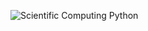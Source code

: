 ![Scientific Computing Python](https://user-images.githubusercontent.com/67628125/128013786-6c5caa75-440c-46f6-b0f3-4b9daa9c4c54.png)
